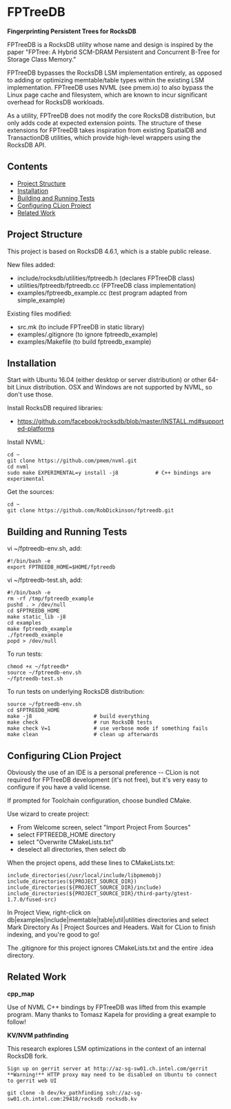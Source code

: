 FPTreeDB
========

**Fingerprinting Persistent Trees for RocksDB**

FPTreeDB is a RocksDB utility whose name and design is inspired by the paper "FPTree: A Hybrid SCM-DRAM Persistent and Concurrent B-Tree for Storage Class Memory."

FPTreeDB bypasses the RocksDB LSM implementation entirely, as opposed to adding or optimizing memtable/table types within the existing LSM implementation. FPTreeDB uses NVML (see pmem.io) to also bypass the Linux page cache and filesystem, which are known to incur significant overhead for RocksDB workloads.

As a utility, FPTreeDB does not modify the core RocksDB distribution, but only adds code at expected extension points. The structure of these extensions for FPTreeDB takes inspiration from existing SpatialDB and TransactionDB utilities, which provide high-level wrappers using the RocksDB API.

Contents
--------

<ul>
<li><a href="#project_structure">Project Structure</a></li>
<li><a href="#installation">Installation</a></li>
<li><a href="#building_and_running_tests">Building and Running Tests</a></li>
<li><a href="#configuring_clion_project">Configuring CLion Project</a></li>
<li><a href="#related_work">Related Work</a></li>
</ul>

<a name="project_structure"/>

Project Structure
-----------------

This project is based on RocksDB 4.6.1, which is a stable public release.

New files added:

-	include/rocksdb/utilities/fptreedb.h (declares FPTreeDB class)
-	utilities/fptreedb/fptreedb.cc (FPTreeDB class implementation)
-	examples/fptreedb_example.cc (test program adapted from simple_example)

Existing files modified:

-	src.mk (to include FPTreeDB in static library)
-	examples/.gitignore (to ignore fptreedb_example)
-	examples/Makefile (to build fptreedb_example)

<a name="installation"/>

Installation
------------

Start with Ubuntu 16.04 (either desktop or server distribution) or other 64-bit Linux distribution. OSX and Windows are not supported by NVML, so don't use those.

Install RocksDB required libraries:

-	https://github.com/facebook/rocksdb/blob/master/INSTALL.md#supported-platforms

Install NVML:

```
cd ~
git clone https://github.com/pmem/nvml.git
cd nvml
sudo make EXPERIMENTAL=y install -j8            # C++ bindings are experimental
```

Get the sources:

```
cd ~
git clone https://github.com/RobDickinson/fptreedb.git
```

<a name="building_and_running_tests"/>

Building and Running Tests
--------------------------

vi ~/fptreedb-env.sh, add:

```
#!/bin/bash -e
export FPTREEDB_HOME=$HOME/fptreedb
```

vi ~/fptreedb-test.sh, add:

```
#!/bin/bash -e
rm -rf /tmp/fptreedb_example
pushd . > /dev/null
cd $FPTREEDB_HOME
make static_lib -j8
cd examples
make fptreedb_example
./fptreedb_example
popd > /dev/null
```

To run tests:

```
chmod +x ~/fptreedb*
source ~/fptreedb-env.sh
~/fptreedb-test.sh
```

To run tests on underlying RocksDB distribution:

```
source ~/fptreedb-env.sh
cd $FPTREEDB_HOME
make -j8                    # build everything
make check                  # run RocksDB tests
make check V=1              # use verbose mode if something fails
make clean                  # clean up afterwards
```

<a name="configuring_clion_project"/>

Configuring CLion Project
-------------------------

Obviously the use of an IDE is a personal preference -- CLion is not required for FPTreeDB development (it's not free), but it's very easy to configure if you have a valid license.

If prompted for Toolchain configuration, choose bundled CMake.

Use wizard to create project:

-	From Welcome screen, select "Import Project From Sources"
-	select FPTREEDB_HOME directory
-	select "Overwrite CMakeLists.txt"
-	deselect all directories, then select db

When the project opens, add these lines to CMakeLists.txt:

```
include_directories(/usr/local/include/libpmemobj)
include_directories(${PROJECT_SOURCE_DIR})
include_directories(${PROJECT_SOURCE_DIR}/include)
include_directories(${PROJECT_SOURCE_DIR}/third-party/gtest-1.7.0/fused-src)
```

In Project View, right-click on db|examples|include|memtable|table|util|utilities directories and select Mark Directory As | Project Sources and Headers. Wait for CLion to finish indexing, and you're good to go!

The .gitignore for this project ignores CMakeLists.txt and the entire .idea directory.

<a name="related_work"/>

Related Work
------------

**cpp_map**

Use of NVML C++ bindings by FPTreeDB was lifted from this example program. Many thanks to Tomasz Kapela for providing a great example to follow!

**KV/NVM pathfinding**

This research explores LSM optimizations in the context of an internal RocksDB fork.

```
Sign up on gerrit server at http://az-sg-sw01.ch.intel.com/gerrit
**Warning!** HTTP proxy may need to be disabled on Ubuntu to connect to gerrit web UI

git clone -b dev/kv_pathfinding ssh://az-sg-sw01.ch.intel.com:29418/rocksdb rocksdb.kv
```
